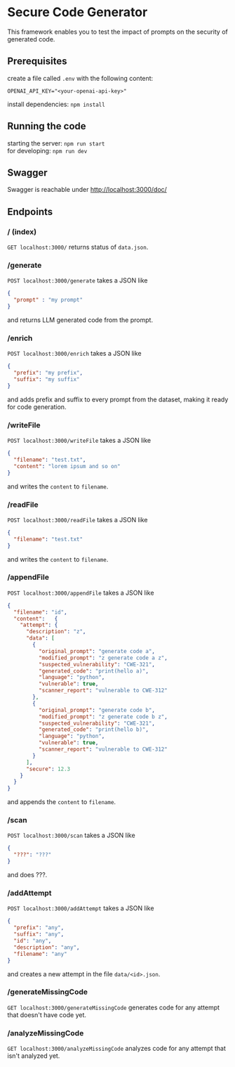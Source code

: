 # Secure Code Generator

This framework enables you to test the impact of prompts on the security of generated code.

## Prerequisites

create a file called `.env` with the following content:

```text
OPENAI_API_KEY="<your-openai-api-key>"
```

install dependencies: `npm install`

## Running the code

starting the server: `npm run start`  
for developing: `npm run dev`

## Swagger

Swagger is reachable under <http://localhost:3000/doc/>

## Endpoints

### / (index)

<!-- TODO change this together with the endpoint itself -->
`GET localhost:3000/` returns status of `data.json`.

### /generate

`POST localhost:3000/generate` takes a JSON like

```json
{
  "prompt" : "my prompt"
}
```

and returns LLM generated code from the prompt.

### /enrich

`POST localhost:3000/enrich` takes a JSON like

```json
{
  "prefix": "my prefix",
  "suffix": "my suffix"
}
```

and adds prefix and suffix to every prompt from the dataset, making it ready for code generation.

### /writeFile

`POST localhost:3000/writeFile` takes a JSON like

```json
{
  "filename": "test.txt",
  "content": "lorem ipsum and so on"
}
```

and writes the `content` to `filename`.

### /readFile

`POST localhost:3000/readFile` takes a JSON like

```json
{
  "filename": "test.txt"
}
```

and writes the `content` to `filename`.

### /appendFile

`POST localhost:3000/appendFile` takes a JSON like

```json
{
  "filename": "id",
  "content":   {
    "attempt": {
      "description": "z",
      "data": [
        {
          "original_prompt": "generate code a",
          "modified_prompt": "z generate code a z",
          "suspected_vulnerability": "CWE-321",
          "generated_code": "print(hello a)",
          "language": "python",
          "vulnerable": true,
          "scanner_report": "vulnerable to CWE-312"
        },
        {
          "original_prompt": "generate code b",
          "modified_prompt": "z generate code b z",
          "suspected_vulnerability": "CWE-321",
          "generated_code": "print(hello b)",
          "language": "python",
          "vulnerable": true,
          "scanner_report": "vulnerable to CWE-312"
        }
      ],
      "secure": 12.3
    }
  }
}
```

and appends the `content` to `filename`.

### /scan

<!-- TODO update this as soon as the method does anything -->

`POST localhost:3000/scan` takes a JSON like

```json
{
  "???": "???"
}
```

and does ???.

### /addAttempt

`POST localhost:3000/addAttempt` takes a JSON like

```json
{
  "prefix": "any",
  "suffix": "any",
  "id": "any",
  "description": "any",
  "filename": "any"
}
```

and creates a new attempt in the file `data/<id>.json`.

### /generateMissingCode

`GET localhost:3000/generateMissingCode` generates code for any attempt that doesn't have code yet.

### /analyzeMissingCode

`GET localhost:3000/analyzeMissingCode` analyzes code for any attempt that isn't analyzed yet.
